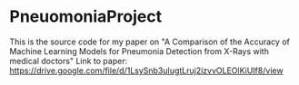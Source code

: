 # PneuomoniaProject
This is the source code for my paper on "A Comparison of the Accuracy of Machine Learning Models for Pneumonia Detection from X-Rays with medical doctors"
Link to paper: https://drive.google.com/file/d/1LsySnb3uIugtLruj2izvvOLEOlKiUIf8/view
